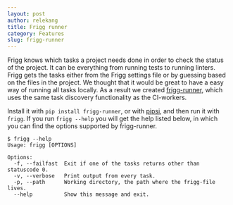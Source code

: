 ```yaml
---
layout: post
author: relekang
title: Frigg runner
category: Features
slug: frigg-runner
---
```


Frigg knows which tasks a project needs done in order to check the status of the
project. It can be everything from running tests to running linters. Frigg gets
the tasks either from the Frigg settings file or by guessing based on the files
in the project. We thought that it would be great to have a easy way of running
all tasks locally. As a result we created
[frigg-runner](https://github.com/frigg/frigg-runner), which uses the same task
discovery functionality as the CI-workers.

Install it with `pip install frigg-runner`, or with [pipsi](https://github.com/mitsuhiko/pipsi),
and then run it with `frigg`. If you run `frigg --help` you will get the help
listed below, in which you can find the options supported by frigg-runner.

    $ frigg --help
    Usage: frigg [OPTIONS]

    Options:
      -f, --failfast  Exit if one of the tasks returns other than statuscode 0.
      -v, --verbose   Print output from every task.
      -p, --path      Working directory, the path where the frigg-file lives.
      --help          Show this message and exit.
